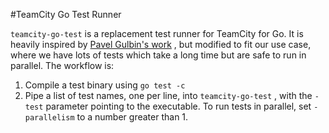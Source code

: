 #TeamCity Go Test Runner

`teamcity-go-test` is a replacement test runner for TeamCity for Go. It is
heavily inspired by [Pavel Gulbin's work][1] <other repo>, but modified to fit
our use case, where we have lots of tests which take a long time but are safe
to run in parallel. The workflow is:

1. Compile a test binary using `go test -c`
2. Pipe a list of test names, one per line, into `teamcity-go-test` , with the
   `-test` parameter pointing to the executable. To run tests in parallel, set
   `-parallelism` to a number greater than 1.


[1]: https://github.com/2tvenom/go-test-teamcity
